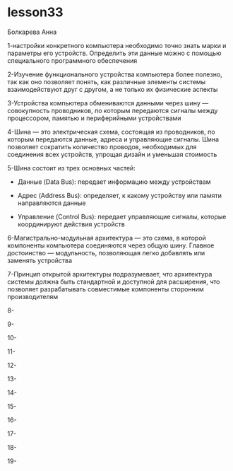 # lesson33
Болкарева Анна

1-настройки конкретного компьютера необходимо точно знать марки и параметры его устройств. Определить эти данные можно с помощью специального программного обеспечения

2-Изучение функционального устройства компьютера более полезно, так как оно позволяет понять, как различные элементы системы взаимодействуют друг с другом, а не только их физические аспекты

3-Устройства компьютера обмениваются данными через шину — совокупность проводников, по которым передаются сигналы между процессором, памятью и периферийными устройствами

4-Шина — это электрическая схема, состоящая из проводников, по которым передаются данные, адреса и управляющие сигналы. Шина позволяет сократить количество проводов, необходимых для соединения всех устройств, упрощая дизайн и уменьшая стоимость

5-Шина состоит из трех основных частей:

- Данные (Data Bus): передает информацию между устройствам
  
- Адрес (Address Bus): определяет, к какому устройству или памяти направляются данные
  
- Управление (Control Bus): передает управляющие сигналы, которые координируют действия устройств

6-Магистрально-модульная архитектура — это схема, в которой компоненты компьютера соединяются через общую шину. Главное достоинство — модульность, позволяющая легко добавлять или заменять устройства

7-Принцип открытой архитектуры подразумевает, что архитектура системы должна быть стандартной и доступной для расширения, что позволяет разрабатывать совместимые компоненты сторонним производителям

8-

9-

10-

11-

12-

13-

14-

15-

16-

17-

18-

19-
